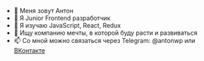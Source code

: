 - 👋 Меня зовут Антон
- 👀 Я Junior Frontend разработчик
- 🌱 Я изучаю JavaScript, React, Redux
- 💞️ Ищу компанию мечты, в которой буду расти и развиваться
- 📫 Со мной можно связаться через Telegram: @antonwp или [ВКонтакте](https://vk.com/id185212073)
